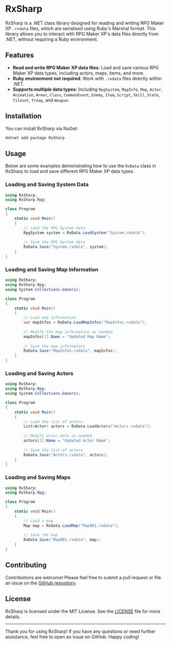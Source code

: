# RxSharp

RxSharp is a .NET class library designed for reading and writing RPG Maker XP `.rxdata` files, which are serialised using Ruby's Marshal format. This library allows you to interact with RPG Maker XP's data files directly from .NET, without requiring a Ruby environment. 

## Features

- **Read and write RPG Maker XP data files**: Load and save various RPG Maker XP data types, including actors, maps, items, and more.
- **Ruby environment not required**: Work with `.rxdata` files directly within .NET.
- **Supports multiple data types**: Including `RpgSystem`, `MapInfo`, `Map`, `Actor`, `Animation`, `Armor`, `Class`, `CommonEvent`, `Enemy`, `Item`, `Script`, `Skill`, `State`, `Tileset`, `Troop`, and `Weapon`.

## Installation

You can install RxSharp via NuGet:

```bash
dotnet add package RxSharp
```
## Usage

Below are some examples demonstrating how to use the `RxData` class in RxSharp to load and save different RPG Maker XP data types.

### Loading and Saving System Data

```csharp
using RxSharp;
using RxSharp.Rpg;

class Program
{
    static void Main()
    {
        // Load the RPG System data
        RpgSystem system = RxData.LoadSystem("System.rxdata");
        
        // Save the RPG System data
        RxData.Save("System.rxdata", system);
    }
}
```

### Loading and Saving Map Information

```csharp
using RxSharp;
using RxSharp.Rpg;
using System.Collections.Generic;

class Program
{
    static void Main()
    {
        // Load map information
        var mapInfos = RxData.LoadMapInfos("MapInfos.rxdata");
        
        // Modify the map information as needed
        mapInfos[1].Name = "Updated Map Name";
        
        // Save the map information
        RxData.Save("MapInfos.rxdata", mapInfos);
    }
}
```

### Loading and Saving Actors

```csharp
using RxSharp;
using RxSharp.Rpg;
using System.Collections.Generic;

class Program
{
    static void Main()
    {
        // Load the list of actors
        List<Actor> actors = RxData.LoadActors("Actors.rxdata");
        
        // Modify actor data as needed
        actors[1].Name = "Updated Actor Name";
        
        // Save the list of actors
        RxData.Save("Actors.rxdata", actors);
    }
}
```

### Loading and Saving Maps

```csharp
using RxSharp;
using RxSharp.Rpg;

class Program
{
    static void Main()
    {
        // Load a map
        Map map = RxData.LoadMap("Map001.rxdata");
                
        // Save the map
        RxData.Save("Map001.rxdata", map);
    }
}
```

## Contributing

Contributions are welcome! Please feel free to submit a pull request or file an issue on the [GitHub repository](https://github.com/optimus-code/RxSharp).

## License

RxSharp is licensed under the MIT License. See the [LICENSE](https://github.com/optimus-code/RxSharp/blob/main/LICENSE) file for more details.

---

Thank you for using RxSharp! If you have any questions or need further assistance, feel free to open an issue on GitHub. Happy coding!